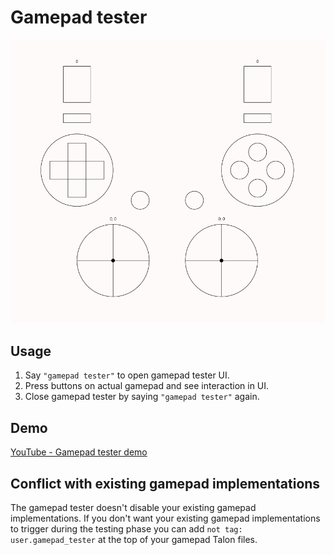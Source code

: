# Gamepad tester

![Gamepad tester](./gamepad_tester.png)

## Usage

1. Say `"gamepad tester"` to open gamepad tester UI.
1. Press buttons on actual gamepad and see interaction in UI.
1. Close gamepad tester by saying `"gamepad tester"` again.

## Demo

[YouTube - Gamepad tester demo](https://youtu.be/FzfIlaHm8_w)

## Conflict with existing gamepad implementations

The gamepad tester doesn't disable your existing gamepad implementations. If you don't want your existing gamepad implementations to trigger during the testing phase you can add `not tag: user.gamepad_tester` at the top of your gamepad Talon files.

